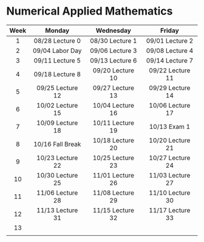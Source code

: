# Numerical Applied Mathematics

| Week |      Monday      |     Wednesday    |      Friday      |
|:----:|:----------------:|:----------------:|:----------------:|
|   1  |  08/28 Lecture 0 |  08/30 Lecture 1 |  09/01 Lecture 2 |
|   2  |  09/04 Labor Day |  09/06 Lecture 3 |  09/08 Lecture 4 |
|   3  |  09/11 Lecture 5 |  09/13 Lecture 6 |  09/14 Lecture 7 |
|   4  |  09/18 Lecture 8 | 09/20 Lecture 10 | 09/22 Lecture 11 |
|   5  | 09/25 Lecture 12 | 09/27 Lecture 13 | 09/29 Lecture 14 |
|   6  | 10/02 Lecture 15 | 10/04 Lecture 16 | 10/06 Lecture 17 |
|   7  | 10/09 Lecture 18 | 10/11 Lecture 19 |   10/13 Exam 1   |
|   8  | 10/16 Fall Break | 10/18 Lecture 20 | 10/20 Lecture 21 |
|   9  | 10/23 Lecture 22 | 10/25 Lecture 23 | 10/27 Lecture 24 |
|  10  | 10/30 Lecture 25 | 11/01 Lecture 26 | 11/03 Lecture 27 |
|  11  | 11/06 Lecture 28 | 11/08 Lecture 29 | 11/10 Lecture 30 |
|  12  | 11/13 Lecture 31 | 11/15 Lecture 32 | 11/17 Lecture 33 |
|  13  |                  |                  |                  |
|      |                  |                  |                  |